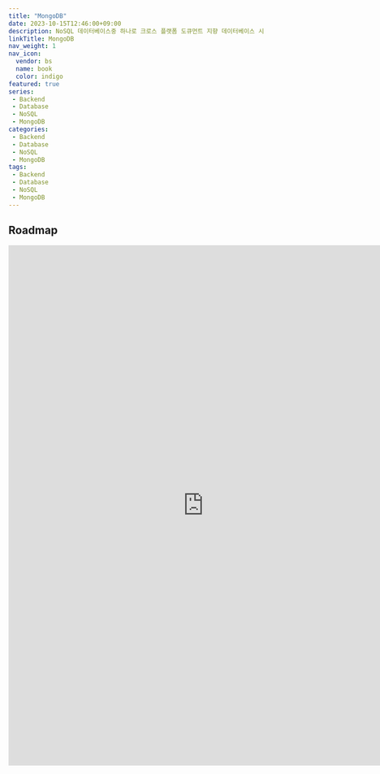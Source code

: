 ```yaml
---
title: "MongoDB"
date: 2023-10-15T12:46:00+09:00
description: NoSQL 데이터베이스중 하나로 크로스 플랫폼 도큐먼트 지향 데이터베이스 시스템
linkTitle: MongoDB
nav_weight: 1
nav_icon:
  vendor: bs
  name: book
  color: indigo
featured: true
series:  
 - Backend
 - Database
 - NoSQL
 - MongoDB
categories:
 - Backend
 - Database
 - NoSQL
 - MongoDB
tags:
 - Backend
 - Database
 - NoSQL
 - MongoDB
---
```

## Roadmap
<p align="center">
<iframe width="768" height="1024" src="https://roadmap.sh/mongodb?s=652b754df43a58c923ce9d26" frameborder="0" allow="accelerometer; autoplay; encrypted-media; gyroscope; picture-in-picture" allowfullscreen></iframe>
</p>